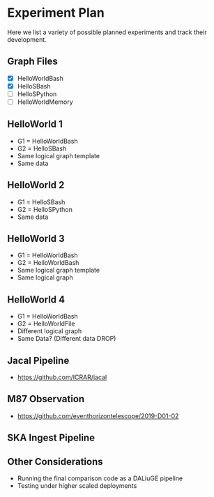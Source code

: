 # Experiment Plan
Here we list a variety of possible planned experiments and track their development.

## Graph Files
- [x] HelloWorldBash
- [x] HelloSBash
- [ ] HelloSPython
- [ ] HelloWorldMemory

## HelloWorld 1 
- G1 = HelloWorldBash
- G2 = HelloSBash
- Same logical graph template
- Same data

## HelloWorld 2
- G1 = HelloSBash
- G2 = HelloSPython
- Same data

## HelloWorld 3
- G1 = HelloWorldBash
- G2 = HelloWorldBash
- Same logical graph template
- Same logical graph

## HelloWorld 4
- G1 = HelloWorldBash
- G2 = HelloWorldFile
- Different logical graph
- Same Data? (Different data DROP)

## Jacal Pipeline
- https://github.com/ICRAR/jacal

## M87 Observation 
- https://github.com/eventhorizontelescope/2019-D01-02

## SKA Ingest Pipeline

## Other Considerations
- Running the final comparison code as a DALiuGE pipeline
- Testing under higher scaled deployments 

